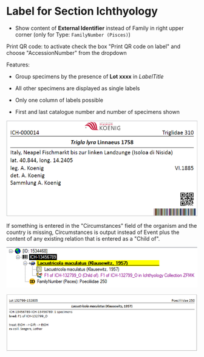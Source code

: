Label for Section Ichthyology
=============================

- Show content of **External Identifier** instead of Family in right upper corner (only for Type: `FamilyNumber (Pisces)`) 

Print QR code: to activate check the box "Print QR code on label" and choose "AccessionNumber" from the dropdown

Features:

- Group specimens by the presence of **Lot xxxx** in *LabelTitle*

- All other specimens are displayed as single labels

- Only one column of labels possible

- First and last catalogue number and number of specimens shown

![Preview](ICH_Label_QR.png)

If something is entered in the "Circumstances" field of the organism and the country is missing, Circumstances is output instead of Event plus the content of any existing relation that is entered as a "Child of".

![Preview](1345689DC.png)

![Preview](1345689.png)


